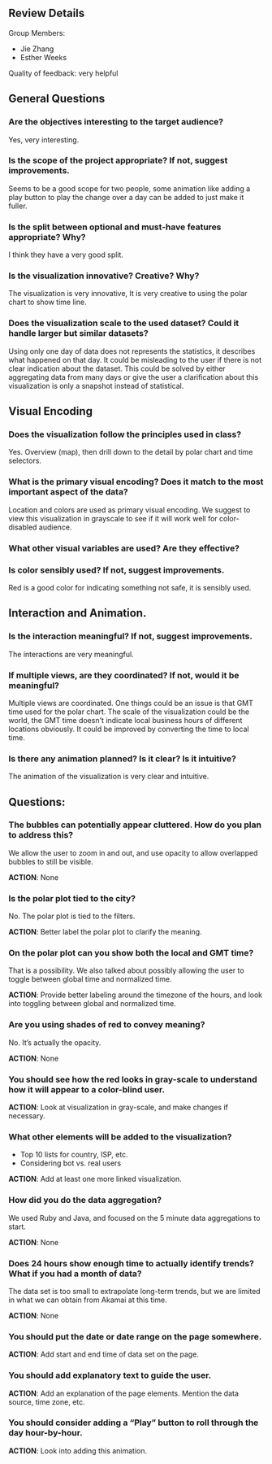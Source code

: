 ## Review Details

Group Members: 
* Jie Zhang
* Esther Weeks 

Quality of feedback: very helpful

## General Questions
### Are the objectives interesting to the target audience? 
Yes, very interesting.

### Is the scope of the project appropriate? If not, suggest improvements.
Seems to be a good scope for two people, some animation like adding a play button to play the change over a day can be added to just make it fuller. 

### Is the split between optional and must-have features appropriate? Why?
I think they have a very good split.

### Is the visualization innovative? Creative? Why?
The visualization is very innovative, It is very creative to using the polar chart to show time line.

### Does the visualization scale to the used dataset? Could it handle larger but similar datasets?  
Using only one day of data does not represents the statistics, it describes what happened on that day. It could be misleading to the user if there is not clear indication about the dataset. This could be solved by either aggregating data from many days or give the user a clarification about this visualization is only a snapshot instead of statistical.

## Visual Encoding

### Does the visualization follow the principles used in class? 
Yes. Overview (map), then drill down to the detail by polar chart and time selectors.

### What is the primary visual encoding? Does it match to the most important aspect of the data?
Location and colors are used as primary visual encoding. We suggest to view this visualization in grayscale to see if it will work well for color-disabled audience.

### What other visual variables are used? Are they effective?

### Is color sensibly used? If not, suggest improvements.
Red is a good color for indicating something not safe, it is sensibly used.

## Interaction and Animation.

### Is the interaction meaningful? If not, suggest improvements.
The interactions are very meaningful.

### If multiple views, are they coordinated? If not, would it be meaningful?
Multiple views are coordinated. One things could be an issue is that GMT time used for the polar chart. The scale of the visualization could be the world, the GMT time doesn't indicate local business hours of different locations obviously. It could be improved by converting the time to local time.

### Is there any animation planned? Is it clear? Is it intuitive? 
The animation of the visualization is very clear and intuitive.

## Questions:

### The bubbles can potentially appear cluttered. How do you plan to address this?
We allow the user to zoom in and out, and use opacity to allow overlapped bubbles to still be visible.

**ACTION**: None

### Is the polar plot tied to the city?
No. The polar plot is tied to the filters.

**ACTION**: Better label the polar plot to clarify the meaning.

### On the polar plot can you show both the local and GMT time?
That is a possibility. We also talked about possibly allowing the user to toggle between global time and normalized time.

**ACTION**: Provide better labeling around the timezone of the hours, and look into toggling between global and normalized time.

### Are you using shades of red to convey meaning?
No. It’s actually the opacity.

**ACTION**: None

### You should see how the red looks in gray-scale to understand how it will appear to a color-blind user.
**ACTION**: Look at visualization in gray-scale, and make changes if necessary.

### What other elements will be added to the visualization?
* Top 10 lists for country, ISP, etc.
* Considering bot vs. real users

**ACTION**: Add at least one more linked visualization.

### How did you do the data aggregation?
We used Ruby and Java, and focused on the 5 minute data aggregations to start.

**ACTION**: None

### Does 24 hours show enough time to actually identify trends? What if you had a month of data?
The data set is too small to extrapolate long-term trends, but we are limited in what we can obtain from Akamai at this time.

**ACTION**: None

### You should put the date or date range on the page somewhere.
**ACTION**: Add start and end time of data set on the page.

### You should add explanatory text to guide the user.
**ACTION**: Add an explanation of the page elements. Mention the data source, time zone, etc.

### You should consider adding a “Play” button to roll through the day hour-by-hour.
**ACTION**: Look into adding this animation.
